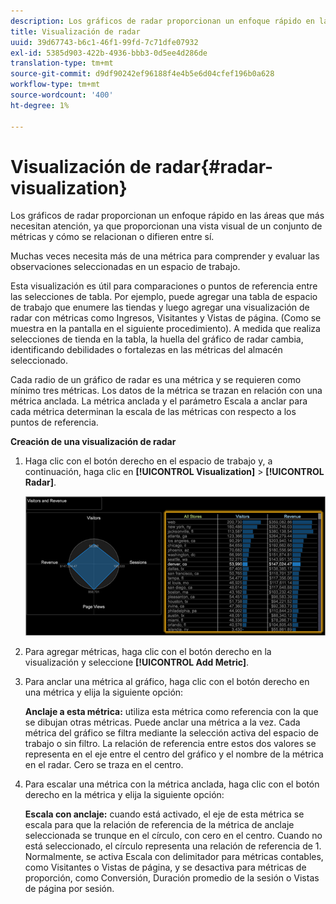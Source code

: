 ```yaml
---
description: Los gráficos de radar proporcionan un enfoque rápido en las áreas que más necesitan atención, ya que proporcionan una vista visual de un conjunto de métricas y cómo se relacionan o difieren entre sí.
title: Visualización de radar
uuid: 39d67743-b6c1-46f1-99fd-7c71dfe07932
exl-id: 5385d903-422b-4936-bbb3-0d5ee4d286de
translation-type: tm+mt
source-git-commit: d9df90242ef96188f4e4b5e6d04cfef196b0a628
workflow-type: tm+mt
source-wordcount: '400'
ht-degree: 1%

---
```


# Visualización de radar{#radar-visualization}

Los gráficos de radar proporcionan un enfoque rápido en las áreas que más necesitan atención, ya que proporcionan una vista visual de un conjunto de métricas y cómo se relacionan o difieren entre sí.

Muchas veces necesita más de una métrica para comprender y evaluar las observaciones seleccionadas en un espacio de trabajo.

Esta visualización es útil para comparaciones o puntos de referencia entre las selecciones de tabla. Por ejemplo, puede agregar una tabla de espacio de trabajo que enumere las tiendas y luego agregar una visualización de radar con métricas como Ingresos, Visitantes y Vistas de página. (Como se muestra en la pantalla en el siguiente procedimiento). A medida que realiza selecciones de tienda en la tabla, la huella del gráfico de radar cambia, identificando debilidades o fortalezas en las métricas del almacén seleccionado.

Cada radio de un gráfico de radar es una métrica y se requieren como mínimo tres métricas. Los datos de la métrica se trazan en relación con una métrica anclada. La métrica anclada y el parámetro Escala a anclar para cada métrica determinan la escala de las métricas con respecto a los puntos de referencia.

**Creación de una visualización de radar**

1. Haga clic con el botón derecho en el espacio de trabajo y, a continuación, haga clic en **[!UICONTROL Visualization]** > **[!UICONTROL Radar]**.

   ![](assets/client-rad.png)

1. Para agregar métricas, haga clic con el botón derecho en la visualización y seleccione **[!UICONTROL Add Metric]**.
1. Para anclar una métrica al gráfico, haga clic con el botón derecho en una métrica y elija la siguiente opción:

   **Anclaje a esta métrica:** utiliza esta métrica como referencia con la que se dibujan otras métricas. Puede anclar una métrica a la vez. Cada métrica del gráfico se filtra mediante la selección activa del espacio de trabajo o sin filtro. La relación de referencia entre estos dos valores se representa en el eje entre el centro del gráfico y el nombre de la métrica en el radar. Cero se traza en el centro.

1. Para escalar una métrica con la métrica anclada, haga clic con el botón derecho en la métrica y elija la siguiente opción:

   **Escala con anclaje:** cuando está activado, el eje de esta métrica se escala para que la relación de referencia de la métrica de anclaje seleccionada se trunque en el círculo, con cero en el centro. Cuando no está seleccionado, el círculo representa una relación de referencia de 1. Normalmente, se activa Escala con delimitador para métricas contables, como Visitantes o Vistas de página, y se desactiva para métricas de proporción, como Conversión, Duración promedio de la sesión o Vistas de página por sesión.
